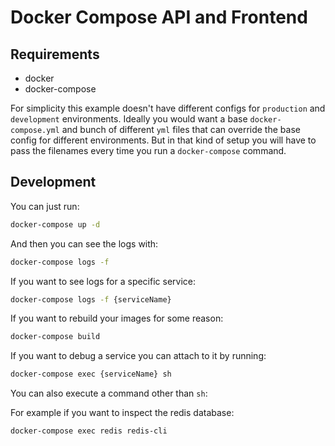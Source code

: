 # Docker Compose API and Frontend

## Requirements

- docker
- docker-compose

For simplicity this example doesn't have different configs for `production` and `development` environments.
Ideally you would want a base `docker-compose.yml` and bunch of different `yml` files that can override the base config for different environments.
But in that kind of setup you will have to pass the filenames every time you run a `docker-compose` command.

## Development

You can just run:

```sh
docker-compose up -d
```

And then you can see the logs with:

```sh
docker-compose logs -f
```

If you want to see logs for a specific service:

```sh
docker-compose logs -f {serviceName}
```

If you want to rebuild your images for some reason:

```sh
docker-compose build
```

If you want to debug a service you can attach to it by running:

```sh
docker-compose exec {serviceName} sh
```

You can also execute a command other than `sh`:

For example if you want to inspect the redis database:

```sh
docker-compose exec redis redis-cli
```
